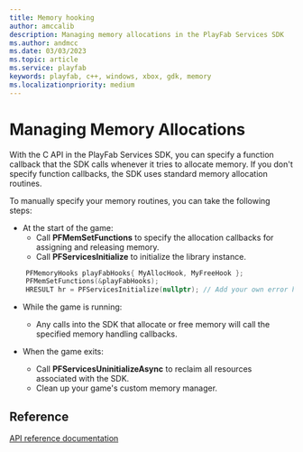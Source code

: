 ```yaml
---
title: Memory hooking
author: amccalib
description: Managing memory allocations in the PlayFab Services SDK
ms.author: andmcc
ms.date: 03/03/2023
ms.topic: article
ms.service: playfab
keywords: playfab, c++, windows, xbox, gdk, memory
ms.localizationpriority: medium
---
```


# Managing Memory Allocations

With the C API in the PlayFab Services SDK, you can specify a function callback that the SDK calls whenever it tries to allocate memory. If you don't specify function callbacks, the SDK uses standard memory allocation routines.

To manually specify your memory routines, you can take the following steps:

* At the start of the game:
    * Call **PFMemSetFunctions** to specify the allocation callbacks for assigning and releasing memory.
    * Call **PFServicesInitialize** to initialize the library instance.

```cpp
    PFMemoryHooks playFabHooks{ MyAllocHook, MyFreeHook };
    PFMemSetFunctions(&playFabHooks);
    HRESULT hr = PFServicesInitialize(nullptr); // Add your own error handling when FAILED(hr) == true
```

* While the game is running:
    * Any calls into the SDK that allocate or free memory will call the specified memory handling callbacks.

* When the game exits:
    * Call **PFServicesUninitializeAsync** to reclaim all resources associated with the SDK.
    * Clean up your game's custom memory manager.

## Reference

[API reference documentation](../../api-references/c/pfplatform/pfplatform_members)